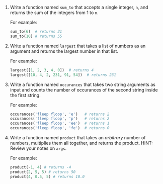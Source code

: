 1. Write a function named `sum_to` that accepts a single integer, `n`, and returns the sum of the integers from 1 to `n`.
    
    For example:
    
    ```python
    sum_to(6)  # returns 21
    sum_to(10) # returns 55
    ```
    
2. Write a function named `largest` that takes a list of numbers as an argument and returns the largest number in that list.
    
    For example:
    
    ```python
    largest([1, 2, 3, 4, 0])  # returns 4
    largest([10, 4, 2, 231, 91, 54])  # returns 231
    ```
    
3. Write a function named `occurances` that takes two string arguments as input and counts the number of occurances of the second string inside the first string.
    
    For example:
    
    ```python
    occurances('fleep floop', 'e')   # returns 2
    occurances('fleep floop', 'p')   # returns 2
    occurances('fleep floop', 'ee')  # returns 1
    occurances('fleep floop', 'fe')  # returns 0
    ```
    
4. Write a function named `product` that takes an *arbitrary* number of numbers, multiplies them all together, and returns the product. HINT: Review your notes on `args`.
    
    For example:
    
    ```python
    product(-1, 4) # returns -4
    product(2, 5, 5) # returns 50
    product(4, 0.5, 5) # returns 10.0
    ```